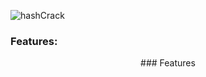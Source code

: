 ![hashCrack](https://user-images.githubusercontent.com/75953873/176808767-e76632dd-1118-4c80-a483-f361a9e07887.png)

### Features:
<p align="center">### Features</p>
